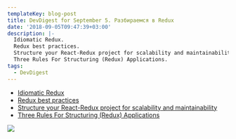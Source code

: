 ```yaml
---
templateKey: blog-post
title: DevDigest for September 5. Разбираемся в Redux
date: '2018-09-05T09:47:39+03:00'
description: |-
  Idiomatic Redux.
  Redux best practices.
  Structure your React-Redux project for scalability and maintainability.
  Three Rules For Structuring (Redux) Applications.
tags:
  - DevDigest
---
```

* [Idiomatic Redux](https://blog.isquaredsoftware.com/series/idiomatic-redux/)
* [Redux best practices](https://medium.com/lexical-labs-engineering/redux-best-practices-64d59775802e)
* [Structure your React-Redux project for scalability and maintainability](https://levelup.gitconnected.com/structure-your-react-redux-project-for-scalability-and-maintainability-618ad82e32b7)
* [Three Rules For Structuring (Redux) Applications](https://jaysoo.ca/2016/02/28/organizing-redux-application/)

![](https://s3.amazonaws.com/theoatmeal-img/comics/nobody_cares/nobody_cares.png)
